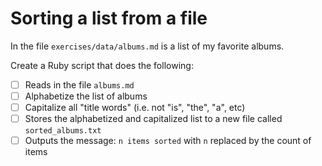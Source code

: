 # Sorting a list from a file

In the file `exercises/data/albums.md` is a list of my favorite albums.

Create a Ruby script that does the following:

- [ ] Reads in the file `albums.md`
- [ ] Alphabetize the list of albums
- [ ] Capitalize all "title words" (i.e. not "is", "the", "a", etc)
- [ ] Stores the alphabetized and capitalized list to a new file called `sorted_albums.txt`
- [ ] Outputs the message: `n items sorted` with `n` replaced by the count of items
